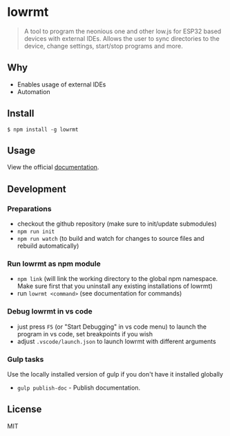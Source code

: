 # lowrmt

>  A tool to program the neonious one and other low.js for ESP32 based devices with external IDEs. Allows the user to sync directories to the device, change settings, start/stop programs and more.

## Why

- Enables usage of external IDEs
- Automation

## Install

```
$ npm install -g lowrmt
```

## Usage

View the official [documentation](https://www.neonious.com/Documentation/lowrmt).

## Development

### Preparations

- checkout the github repository (make sure to init/update submodules)
- `npm run init`
- `npm run watch` (to build and watch for changes to source files and rebuild automatically)

### Run lowrmt as npm module

- `npm link` (will link the working directory to the global npm namespace. Make sure first that you uninstall any existing installations of lowrmt)
- run `lowrmt <command>` (see documentation for commands)

### Debug lowrmt in vs code

- just press `F5` (or "Start Debugging" in vs code menu) to launch the program in vs code, set breakpoints if you wish
- adjust `.vscode/launch.json` to launch lowrmt with different arguments

### Gulp tasks

Use the locally installed version of gulp if you don't have it installed globally

- `gulp publish-doc` - Publish documentation.

## License

MIT